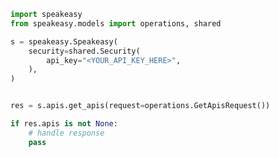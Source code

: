 <!-- Start SDK Example Usage [usage] -->
```python
import speakeasy
from speakeasy.models import operations, shared

s = speakeasy.Speakeasy(
    security=shared.Security(
        api_key="<YOUR_API_KEY_HERE>",
    ),
)


res = s.apis.get_apis(request=operations.GetApisRequest())

if res.apis is not None:
    # handle response
    pass

```
<!-- End SDK Example Usage [usage] -->
